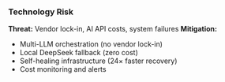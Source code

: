 ### Technology Risk

**Threat:** Vendor lock-in, AI API costs, system failures
**Mitigation:**

- Multi-LLM orchestration (no vendor lock-in)
- Local DeepSeek fallback (zero cost)
- Self-healing infrastructure (24× faster recovery)
- Cost monitoring and alerts

